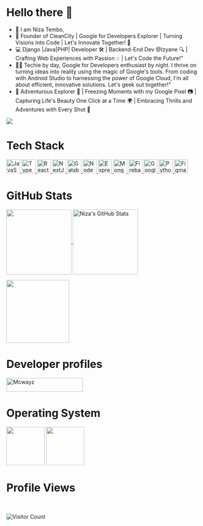 # Hello there 👋

- 👀 I am Niza Tembo,
- 🚀 Founder of CleanCity | Google for Developers Explorer | Turning Visions into Code | Let's Innovate Together! 🌟
- 💻 Django |Java|PHP| Developer 🛠️ | Backend-End Dev @Izyane 🔍 | Crafting Web Experiences with Passion 💡 | Let's Code the Future!"
- 👨‍💻 Techie by day, Google for Developers enthusiast by night. I thrive on turning ideas into reality using the magic of Google's tools. From coding with Android Studio to harnessing the power of Google Cloud, I'm all about efficient, innovative solutions. Let's geek out together!"
- 📸 Adventurous Explorer 🌄 | Freezing Moments with my Google Pixel 📷 | Capturing Life's Beauty One Click at a Time 🌍 | Embracing Thrills and Adventures with Every Shot 🌟
  
<a href="[https://twitter.com/JMcwayz]" target="_blank" rel="noreferrer"><img
src="https://img.shields.io/twitter/follow/JMcwayz"
/></a>

# Tech Stack

<p align="left">
  <a href="https://developer.mozilla.org/en-US/docs/Web/JavaScript" target="_blank" rel="noreferrer">
    <img src="https://raw.githubusercontent.com/danielcranney/readme-generator/main/public/icons/skills/javascript-colored.svg" width="36" height="36" alt="JavaScript" />
  </a>
  <a href="https://www.typescriptlang.org/" target="_blank" rel="noreferrer">
    <img src="https://raw.githubusercontent.com/danielcranney/readme-generator/main/public/icons/skills/typescript-colored.svg" width="36" height="36" alt="TypeScript" />
  </a>
  <a href="https://react.dev/" target="_blank" rel="noreferrer">
    <img src="https://raw.githubusercontent.com/danielcranney/readme-generator/main/public/icons/skills/react-colored.svg" width="36" height="36" alt="React" />
  </a>
  <a href="https://nextjs.org/docs" target="_blank" rel="noreferrer">
    <img src="https://raw.githubusercontent.com/danielcranney/readme-generator/main/public/icons/skills/nextjs-colored.svg" width="36" height="36" alt="NextJs" />
  </a>  
  <a href="https://www.django.com/" target="_blank" rel="noreferrer">
    <img src="https://raw.githubusercontent.com/danielcranney/readme-generator/main/public/icons/skills/django-colored.svg" width="36" height="36" alt="Gatsby" />
  </a>
  <a href="https://nodejs.org/en/" target="_blank" rel="noreferrer">
    <img src="https://raw.githubusercontent.com/danielcranney/readme-generator/main/public/icons/skills/nodejs-colored.svg" width="36" height="36" alt="NodeJS" />
  </a>
  <a href="https://expressjs.com/" target="_blank" rel="noreferrer">
    <img src="https://raw.githubusercontent.com/danielcranney/readme-generator/main/public/icons/skills/express-colored.svg" width="36" height="36" alt="Express" />
  </a>
  <a href="https://www.mongodb.com/" target="_blank" rel="noreferrer">
    <img src="https://raw.githubusercontent.com/danielcranney/readme-generator/main/public/icons/skills/mongodb-colored.svg" width="36" height="36" alt="MongoDB" />
  </a>  
  <a href="https://firebase.google.com/" target="_blank" rel="noreferrer">
    <img src="https://raw.githubusercontent.com/danielcranney/readme-generator/main/public/icons/skills/firebase-colored.svg" width="36" height="36" alt="Firebase" />
  </a>
  <a href="https://cloud.google.com/" target="_blank" rel="noreferrer">
    <img src="https://img.icons8.com/?size=1x&id=WHRLQdbEXQ16&format=png" width="36" height="36" alt="Google Cloud" />
  </a>
  <a href="https://www.python.org/" target="_blank" rel="noreferrer">
    <img src="https://img.icons8.com/?size=1x&id=13441&format=png" width="36" height="36" alt="Python" />
  </a>
  <a href="https://www.figma.com/" target="_blank" rel="noreferrer">
    <img src="https://img.icons8.com/?size=1x&id=zfHRZ6i1Wg0U&format=png" width="36" height="36" alt="Figma" />
  </a>
</p>

# GitHub Stats
 
<a href="https://github.com/Mcwayz/github-readme-stats#gh-dark-mode-only" >
<img height=170 align="center" src="https://github-readme-stats.vercel.app/api?username=Mcwayz&show_icons=true&theme=dark#gh-dark-mode-only" />
</a>
<a href="https://github.com/Mcwayz/github-readme-stats#gh-dark-mode-only">
<img height=170 align="center" src="https://streak-stats.demolab.com/?user=Mcwayz&theme=dark#gh-dark-mode-only" alt="Niza's GitHub Stats" />
</a>
</p>
 
<a href="https://github.com/Mcwayz/github-readme-stats">
<img height=164 align="center" src="https://github-readme-stats.vercel.app/api/wakatime?username=Mcwayz&theme=dark#gh-dark-mode-only" />
</a>
   

# Developer profiles
<p align="left">
<a href="https://g.dev/Mcwayz" target="blank"><img align="center" src="https://www.gstatic.com/devrel-devsite/prod/v85f54088ef7777280c83d69d659572c5ef9931b8141761ffdab023f32799d208/developers/images/lockup-new.svg" alt="Mcwayz" height="36" width="200" /></a> &emsp;
</p>

# Operating System
<p align="left">
<img src="https://img.shields.io/badge/linux%20os-000000?style=for-the-badge&logo=linux&logoColor=white" width="100px" />
<img src="https://img.shields.io/badge/Windows-0078D6?style=for-the-badge&logo=windows&logoColor=white" width="100px" />
</p>

# Profile Views
<br>

![Visitor Count](https://profile-counter.glitch.me/{Mcwayz}/count.svg)
